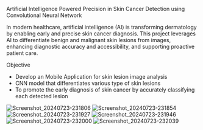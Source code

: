 Artificial Intelligence Powered Precision in Skin Cancer Detection using Convolutional Neural Network

In modern healthcare, artificial intelligence (AI) is transforming dermatology by enabling early and precise skin cancer diagnosis. This project leverages AI to differentiate benign and malignant skin lesions from images, enhancing diagnostic accuracy and accessibility, and supporting proactive patient care.

Objective
- Develop an Mobile Application for skin lesion image analysis
- CNN model that differentiates various type of skin lesions
- To promote the early diagnosis of skin cancer by accurately classifying each detected lesion

![Screenshot_20240723-231806](https://github.com/user-attachments/assets/14f5f669-0bbc-4438-bf58-cf11bdb46bd6)
![Screenshot_20240723-231854](https://github.com/user-attachments/assets/d1fb3e96-c37c-4025-b168-7d0e4209e00e)
![Screenshot_20240723-231927](https://github.com/user-attachments/assets/63718e28-dcd4-4e3b-b0d3-32421f199665)
![Screenshot_20240723-231946](https://github.com/user-attachments/assets/71189bf2-4877-4ed9-9bc5-68a187c6e39c)
![Screenshot_20240723-232000](https://github.com/user-attachments/assets/cd158596-af82-46fa-8a97-bf0ef3064af4)
![Screenshot_20240723-232039](https://github.com/user-attachments/assets/794f833c-a4c5-4044-9e57-eca0f017b1ad)

